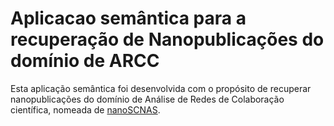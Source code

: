 # Aplicacao semântica para a recuperação de Nanopublicações do domínio de ARCC

Esta aplicação semântica foi desenvolvida com o propósito de recuperar nanopublicações do domínio de Análise de Redes de Colaboração científica, nomeada de [nanoSCNAS](https://github.com/Laltany/nanoSCNAS).
